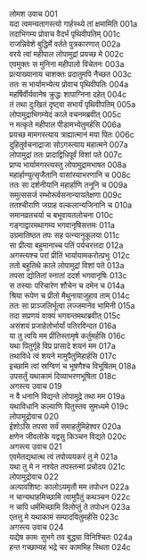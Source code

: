 लोमश उवाच	001  
यदा त्वमन्यतागस्त्यो गार्हस्थ्ये तां क्षमामिति	001a  
तदाभिगम्य प्रोवाच वैदर्भं पृथिवीपतिम्	001c  
राजन्निवेशे बुद्धिर्मे वर्तते पुत्रकारणात्	002a  
वरये त्वां महीपाल लोपामुद्रां प्रयच्छ मे	002c  
एवमुक्तः स मुनिना महीपालो विचेतनः	003a  
प्रत्याख्यानाय चाशक्तः प्रदातुमपि नैच्छत	003c  
ततः स भार्यामभ्येत्य प्रोवाच पृथिवीपतिः	004a  
महर्षिर्वीर्यवानेष क्रुद्धः शापाग्निना दहेत्	004c  
तं तथा दुःखितं दृष्ट्वा सभार्यं पृथिवीपतिम्	005a  
लोपामुद्राभिगम्येदं काले वचनमब्रवीत्	005c  
न मत्कृते महीपाल पीडामभ्येतुमर्हसि	006a  
प्रयच्छ मामगस्त्याय त्राह्यात्मानं मया पितः	006c  
दुहितुर्वचनाद्राजा सोऽगस्त्याय महात्मने	007a  
लोपामुद्रां ततः प्रादाद्विधिपूर्वं विशां पते	007c  
प्राप्य भार्यामगस्त्यस्तु लोपामुद्रामभाषत	008a  
महार्हाण्युत्सृजैतानि वासांस्याभरणानि च	008c  
ततः सा दर्शनीयानि महार्हाणि तनूनि च	009a  
समुत्ससर्ज रम्भोरूर्वसनान्यायतेक्षणा	009c  
ततश्चीराणि जग्राह वल्कलान्यजिनानि च	010a  
समानव्रतचर्या च बभूवायतलोचना	010c  
गङ्गाद्वारमथागम्य भगवानृषिसत्तमः	011a  
उग्रमातिष्ठत तपः सह पत्न्यानुकूलया	011c  
सा प्रीत्या बहुमानाच्च पतिं पर्यचरत्तदा	012a  
अगस्त्यश्च परां प्रीतिं भार्यायामकरोत्प्रभुः	012c  
ततो बहुतिथे काले लोपामुद्रां विशां पते	013a  
तपसा द्योतितां स्नातां ददर्श भगवानृषिः	013c  
स तस्याः परिचारेण शौचेन च दमेन च	014a  
श्रिया रूपेण च प्रीतो मैथुनायाजुहाव ताम्	014c  
ततः सा प्राञ्जलिर्भूत्वा लज्जमानेव भामिनी	015a  
तदा सप्रणयं वाक्यं भगवन्तमथाब्रवीत्	015c  
असंशयं प्रजाहेतोर्भार्यां पतिरविन्दत	016a  
या तु त्वयि मम प्रीतिस्तामृषे कर्तुमर्हसि	016c  
यथा पितुर्गृहे विप्र प्रासादे शयनं मम	017a  
तथाविधे त्वं शयने मामुपैतुमिहार्हसि	017c  
इच्छामि त्वां स्रग्विणं च भूषणैश्च विभूषितम्	018a  
उपसर्तुं यथाकामं दिव्याभरणभूषिता	018c  
अगस्त्य उवाच	019  
न वै धनानि विद्यन्ते लोपामुद्रे तथा मम	019a  
यथाविधानि कल्याणि पितुस्तव सुमध्यमे	019c  
लोपामुद्रोवाच	020  
ईशोऽसि तपसा सर्वं समाहर्तुमिहेश्वर	020a  
क्षणेन जीवलोके यद्वसु किञ्चन विद्यते	020c  
अगस्त्य उवाच	021  
एवमेतद्यथात्थ त्वं तपोव्ययकरं तु मे	021a  
यथा तु मे न नश्येत तपस्तन्मां प्रचोदय	021c  
लोपामुद्रोवाच	022  
अल्पावशिष्टः कालोऽयमृतौ मम तपोधन	022a  
न चान्यथाहमिच्छामि त्वामुपैतुं कथञ्चन	022c  
न चापि धर्ममिच्छामि विलोप्तुं ते तपोधन	023a  
एतत्तु मे यथाकामं सम्पादयितुमर्हसि	023c  
अगस्त्य उवाच	024  
यद्येष कामः सुभगे तव बुद्ध्या विनिश्चितः	024a  
हन्त गच्छाम्यहं भद्रे चर काममिह स्थिता	024c  
